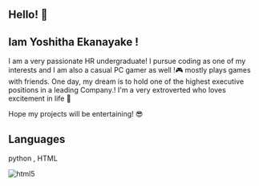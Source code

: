 ## Hello! 👋

## Iam Yoshitha Ekanayake !


I am a very passionate HR undergraduate! I pursue coding as one of my interests and I am also a casual PC gamer as well !🎮 mostly plays games with friends.
One day, my dream is to hold one of the highest executive positions in a leading Company.!
I'm a very extroverted who loves excitement in life 🤠

Hope my projects will be entertaining! 😎


## Languages

python , HTML

![html5](https://github.com/user-attachments/assets/64e2ede3-789b-42d7-aa8b-c9a56cf27d81)
